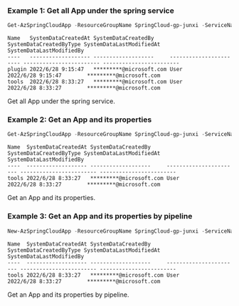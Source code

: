 ### Example 1: Get all App under the spring service
```powershell
Get-AzSpringCloudApp -ResourceGroupName SpringCloud-gp-junxi -ServiceName springcloud-service
```

```output
Name   SystemDataCreatedAt SystemDataCreatedBy     SystemDataCreatedByType SystemDataLastModifiedAt SystemDataLastModifiedBy
----   ------------------- -------------------     ----------------------- ------------------------ ------------------------
plugin 2022/6/28 9:15:47   *********@microsoft.com User                    2022/6/28 9:15:47        *********@microsoft.com
tools  2022/6/28 8:33:27   *********@microsoft.com User                    2022/6/28 8:33:27        *********@microsoft.com
```

Get all App under the spring service.

### Example 2: Get an App and its properties
```powershell
Get-AzSpringCloudApp -ResourceGroupName SpringCloud-gp-junxi -ServiceName springcloud-service -Name tools
```

```output
Name  SystemDataCreatedAt SystemDataCreatedBy     SystemDataCreatedByType SystemDataLastModifiedAt SystemDataLastModifiedBy
----  ------------------- -------------------     ----------------------- ------------------------ ------------------------
tools 2022/6/28 8:33:27   *********@microsoft.com User                    2022/6/28 8:33:27        *********@microsoft.com
```

Get an App and its properties.

### Example 3: Get an App and its properties by pipeline
```powershell
New-AzSpringCloudApp -ResourceGroupName SpringCloud-gp-junxi -ServiceName springcloud-service -Name tools | Get-AzSpringCloudApp
```

```output
Name  SystemDataCreatedAt SystemDataCreatedBy     SystemDataCreatedByType SystemDataLastModifiedAt SystemDataLastModifiedBy
----  ------------------- -------------------     ----------------------- ------------------------ ------------------------
tools 2022/6/28 8:33:27   *********@microsoft.com User                    2022/6/28 8:33:27        *********@microsoft.com
```

Get an App and its properties by pipeline.